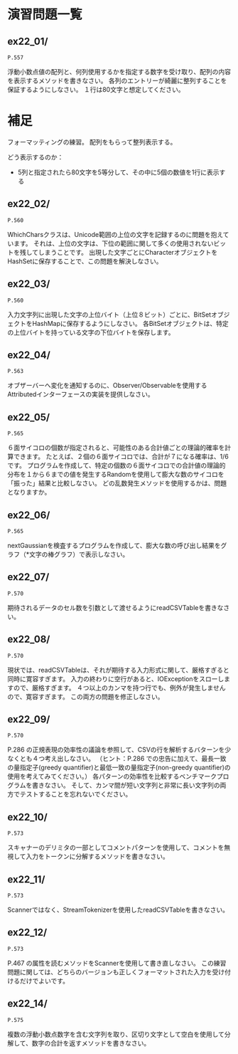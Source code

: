 # 演習問題一覧

## ex22_01/


`P.557`

浮動小数点値の配列と、何列使用するかを指定する数字を受け取り、配列の内容を表示するメソッドを書きなさい。
各列のエントリーが綺麗に整列することを保証するようにしなさい。
１行は80文字と想定してください。


補足
====

フォーマッティングの練習。
配列をもらって整列表示する。

どう表示するのか：

* 5列と指定されたら80文字を5等分して、その中に5個の数値を1行に表示する


## ex22_02/


`P.560`

WhichCharsクラスは、Unicode範囲の上位の文字を記録するのに問題を抱えています。
それは、上位の文字は、下位の範囲に関して多くの使用されないビットを残してしまうことです。
出現した文字ごとにCharacterオブジェクトをHashSetに保存することで、この問題を解決しなさい。


## ex22_03/


`P.560`

入力文字列に出現した文字の上位バイト（上位８ビット）ごとに、BitSetオブジェクトをHashMapに保存するようにしなさい。
各BitSetオブジェクトは、特定の上位バイトを持っている文字の下位バイトを保存します。


## ex22_04/


`P.563`

オブザーバーへ変化を通知するのに、Observer/Observableを使用するAttributedインターフェースの実装を提供しなさい。


## ex22_05/


`P.565`

６面サイコロの個数が指定されると、可能性のある合計値ごとの理論的確率を計算できます。
たとえば、２個の６面サイコロでは、合計が７になる確率は、1/6です。
プログラムを作成して、特定の個数の６面サイコロでの合計値の理論的分布を１から６までの値を発生するRandomを使用して膨大な数のサイコロを「振った」結果と比較しなさい。
どの乱数発生メソッドを使用するかは、問題となりますか。

## ex22_06/


`P.565`

nextGaussianを検査するプログラムを作成して、膨大な数の呼び出し結果をグラフ（*文字の棒グラフ）で表示しなさい。

## ex22_07/


`P.570`

期待されるデータのセル数を引数として渡せるようにreadCSVTableを書きなさい。

## ex22_08/


`P.570`

現状では、readCSVTableは、それが期待する入力形式に関して、厳格すぎると同時に寛容すぎます。
入力の終わりに空行があると、IOExceptionをスローしますので、厳格すぎます。
４つ以上のカンマを持つ行でも、例外が発生しませんので、寛容すぎます。
この両方の問題を修正しなさい。


## ex22_09/


`P.570`

P.286 の正規表現の効率性の議論を参照して、CSVの行を解析するバターンを少なくとも４つ考え出しなさい。
（ヒント：P.286 での忠告に加えて、最長一致の量指定子(greedy quantifier)と最低一致の量指定子(non-greedy quantifier)の使用を考えてみてください。）
各パターンの効率性を比較するベンチマークプログラムを書きなさい。
そして、カンマ間が短い文字列と非常に長い文字列の両方でテストすることを忘れないでください。


## ex22_10/


`P.573`

スキャナーのデリミタの一部としてコメントパターンを使用して、コメントを無視して入力をトークンに分解するメソッドを書きなさい。



## ex22_11/


`P.573`

Scannerではなく、StreamTokenizerを使用したreadCSVTableを書きなさい。




## ex22_12/


`P.573`

P.467 の属性を読むメソッドをScannerを使用して書き直しなさい。
この練習問題に関しては、どちらのバージョンも正しくフォーマットされた入力を受け付けるだけでよいです。




## ex22_14/


`P.575`

複数の浮動小数点数字を含む文字列を取り、区切り文字として空白を使用して分解して、数字の合計を返すメソッドを書きなさい。


